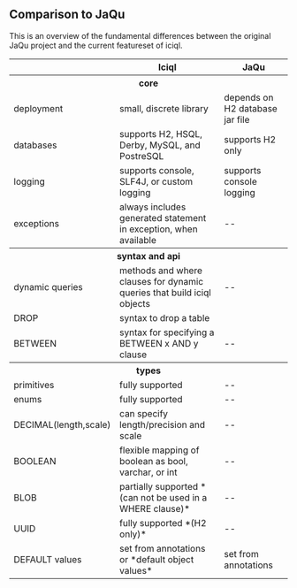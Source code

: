 
## Comparison to JaQu 

This is an overview of the fundamental differences between the original JaQu project and the current featureset of iciql.  

<table>
<tr><th></th><th>Iciql</th><th>JaQu</th></tr>
<tr><th colspan="3">core</th></tr>
<tr><td>deployment</td><td>small, discrete library</td><td>depends on H2 database jar file</td></tr>
<tr><td>databases</td><td>supports H2, HSQL, Derby, MySQL, and PostreSQL</td><td>supports H2 only</td></tr>
<tr><td>logging</td><td>supports console, SLF4J, or custom logging</td><td>supports console logging</td></tr>
<tr><td>exceptions</td><td>always includes generated statement in exception, when available</td><td>--</td></tr>
<tr><th colspan="3">syntax and api</th></tr>
<tr><td>dynamic queries</td><td>methods and where clauses for dynamic queries that build iciql objects</td><td>--</td></tr>
<tr><td>DROP</td><td>syntax to drop a table</td><td></td></tr>
<tr><td>BETWEEN</td><td>syntax for specifying a BETWEEN x AND y clause</td><td>--</td></tr>
<tr><th colspan="3">types</th></tr>
<tr><td>primitives</td><td>fully supported</td><td>--</td></tr>
<tr><td>enums</td><td>fully supported</td><td>--</td></tr>
<tr><td>DECIMAL(length,scale)</td><td>can specify length/precision and scale</td><td>--</td></tr>
<tr><td>BOOLEAN</td><td>flexible mapping of boolean as bool, varchar, or int</td><td>--</td></tr>
<tr><td>BLOB</td><td>partially supported *(can not be used in a WHERE clause)*</td><td>--</td></tr>
<tr><td>UUID</td><td>fully supported *(H2 only)* </td><td>--</td></tr>
<tr><td>DEFAULT values</td><td>set from annotations or *default object values*</td><td>set from annotations</td></tr>
</table>